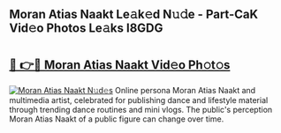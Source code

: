 ## Moran Atias Naakt Le𝚊k𝚎d N𝚞𝚍e - Part-CaK Vid𝚎o Photos Le𝚊ks I8GDG

# <h2><a href="http://fbaqr2u.evod.top/?m=Moran+Atias+Naakt">🔗 👉🔴 Moran Atias Naakt Vid𝚎o Ph𝚘t𝚘s</a></h2>

[![Moran Atias Naakt N𝚞d𝚎s](https://i.imgur.com/8V9OHl7.gif)](http://fbaqr2u.evod.top/?m=Moran+Atias+Naakt)
Online persona Moran Atias Naakt and multimedia artist, celebrated for publishing dance and lifestyle material through trending dance routines and mini vlogs. The public's perception Moran Atias Naakt of a public figure can change over time. 
